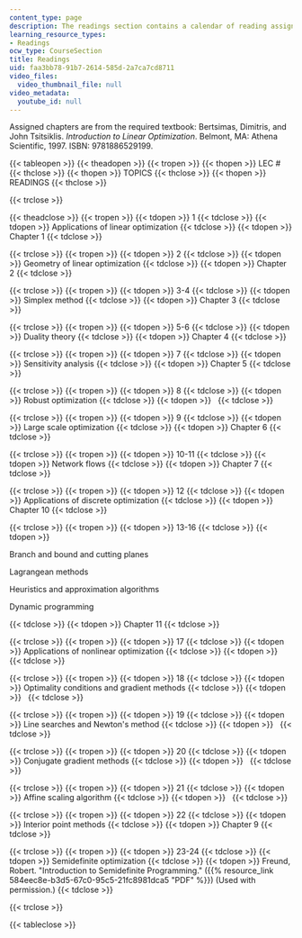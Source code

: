 ```yaml
---
content_type: page
description: The readings section contains a calendar of reading assignments.
learning_resource_types:
- Readings
ocw_type: CourseSection
title: Readings
uid: faa3bb78-91b7-2614-585d-2a7ca7cd8711
video_files:
  video_thumbnail_file: null
video_metadata:
  youtube_id: null
---
```


Assigned chapters are from the required textbook: Bertsimas, Dimitris, and John Tsitsiklis. _Introduction to Linear Optimization_. Belmont, MA: Athena Scientific, 1997. ISBN: 9781886529199.

{{< tableopen >}}
{{< theadopen >}}
{{< tropen >}}
{{< thopen >}}
LEC #
{{< thclose >}}
{{< thopen >}}
TOPICS
{{< thclose >}}
{{< thopen >}}
READINGS
{{< thclose >}}

{{< trclose >}}

{{< theadclose >}}
{{< tropen >}}
{{< tdopen >}}
1
{{< tdclose >}}
{{< tdopen >}}
Applications of linear optimization
{{< tdclose >}}
{{< tdopen >}}
Chapter 1
{{< tdclose >}}

{{< trclose >}}
{{< tropen >}}
{{< tdopen >}}
2
{{< tdclose >}}
{{< tdopen >}}
Geometry of linear optimization
{{< tdclose >}}
{{< tdopen >}}
Chapter 2
{{< tdclose >}}

{{< trclose >}}
{{< tropen >}}
{{< tdopen >}}
3-4
{{< tdclose >}}
{{< tdopen >}}
Simplex method
{{< tdclose >}}
{{< tdopen >}}
Chapter 3
{{< tdclose >}}

{{< trclose >}}
{{< tropen >}}
{{< tdopen >}}
5-6
{{< tdclose >}}
{{< tdopen >}}
Duality theory
{{< tdclose >}}
{{< tdopen >}}
Chapter 4
{{< tdclose >}}

{{< trclose >}}
{{< tropen >}}
{{< tdopen >}}
7
{{< tdclose >}}
{{< tdopen >}}
Sensitivity analysis
{{< tdclose >}}
{{< tdopen >}}
Chapter 5
{{< tdclose >}}

{{< trclose >}}
{{< tropen >}}
{{< tdopen >}}
8
{{< tdclose >}}
{{< tdopen >}}
Robust optimization
{{< tdclose >}}
{{< tdopen >}}
 
{{< tdclose >}}

{{< trclose >}}
{{< tropen >}}
{{< tdopen >}}
9
{{< tdclose >}}
{{< tdopen >}}
Large scale optimization
{{< tdclose >}}
{{< tdopen >}}
Chapter 6
{{< tdclose >}}

{{< trclose >}}
{{< tropen >}}
{{< tdopen >}}
10-11
{{< tdclose >}}
{{< tdopen >}}
Network flows
{{< tdclose >}}
{{< tdopen >}}
Chapter 7
{{< tdclose >}}

{{< trclose >}}
{{< tropen >}}
{{< tdopen >}}
12
{{< tdclose >}}
{{< tdopen >}}
Applications of discrete optimization
{{< tdclose >}}
{{< tdopen >}}
Chapter 10
{{< tdclose >}}

{{< trclose >}}
{{< tropen >}}
{{< tdopen >}}
13-16
{{< tdclose >}}
{{< tdopen >}}


Branch and bound and cutting planes

Lagrangean methods

Heuristics and approximation algorithms

Dynamic programming


{{< tdclose >}}
{{< tdopen >}}
Chapter 11
{{< tdclose >}}

{{< trclose >}}
{{< tropen >}}
{{< tdopen >}}
17
{{< tdclose >}}
{{< tdopen >}}
Applications of nonlinear optimization
{{< tdclose >}}
{{< tdopen >}}
 
{{< tdclose >}}

{{< trclose >}}
{{< tropen >}}
{{< tdopen >}}
18
{{< tdclose >}}
{{< tdopen >}}
Optimality conditions and gradient methods
{{< tdclose >}}
{{< tdopen >}}
 
{{< tdclose >}}

{{< trclose >}}
{{< tropen >}}
{{< tdopen >}}
19
{{< tdclose >}}
{{< tdopen >}}
Line searches and Newton's method
{{< tdclose >}}
{{< tdopen >}}
 
{{< tdclose >}}

{{< trclose >}}
{{< tropen >}}
{{< tdopen >}}
20
{{< tdclose >}}
{{< tdopen >}}
Conjugate gradient methods
{{< tdclose >}}
{{< tdopen >}}
 
{{< tdclose >}}

{{< trclose >}}
{{< tropen >}}
{{< tdopen >}}
21
{{< tdclose >}}
{{< tdopen >}}
Affine scaling algorithm
{{< tdclose >}}
{{< tdopen >}}
 
{{< tdclose >}}

{{< trclose >}}
{{< tropen >}}
{{< tdopen >}}
22
{{< tdclose >}}
{{< tdopen >}}
Interior point methods
{{< tdclose >}}
{{< tdopen >}}
Chapter 9
{{< tdclose >}}

{{< trclose >}}
{{< tropen >}}
{{< tdopen >}}
23-24
{{< tdclose >}}
{{< tdopen >}}
Semidefinite optimization
{{< tdclose >}}
{{< tdopen >}}
Freund, Robert. "Introduction to Semidefinite Programming." ({{% resource_link 584eec8e-b3d5-67c0-95c5-21fc8981dca5 "PDF" %}}) (Used with permission.)
{{< tdclose >}}

{{< trclose >}}

{{< tableclose >}}